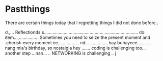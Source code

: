 # Pastthings

There are certain things today that I regretting things I did not done before..

d.,...
Reflectionds.s...................
............................
...........................
do item...,................
Sometimes you need to seize the present moment and .cherish every moment ee.................
nd...
..............
hay buhayeee.......
...
nang mia's birthday, so nostalgia
hey
.......
coding is challenging too...
another step ...nan...
..
NETWORKING is challenging 
..
j